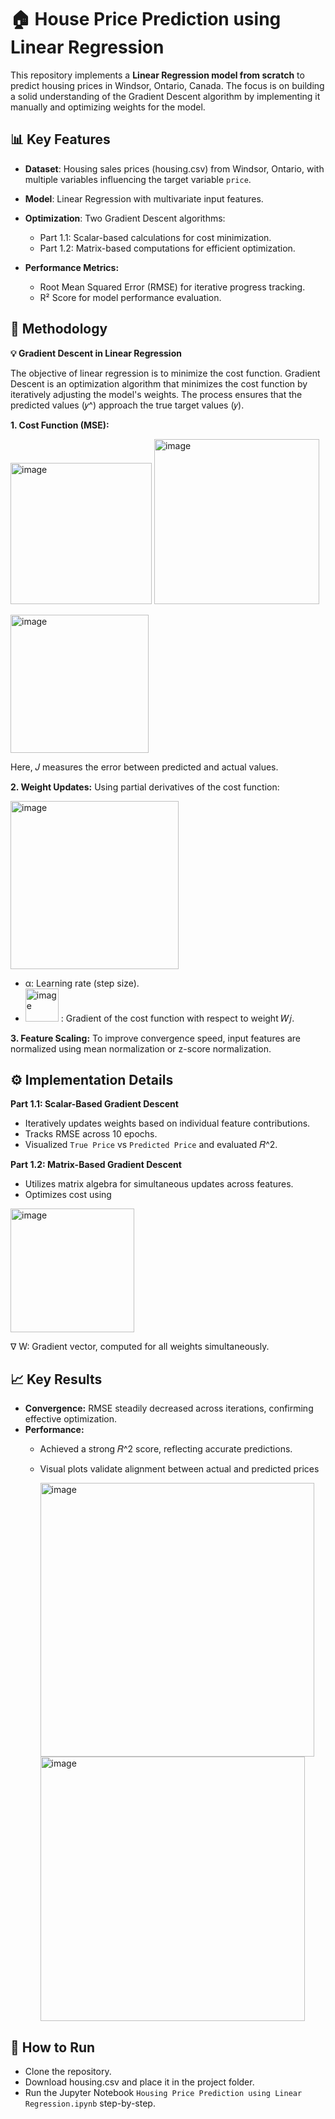 # 🏠 House Price Prediction using Linear Regression

This repository implements a **Linear Regression model from scratch** to predict housing prices in Windsor, Ontario, Canada. The focus is on building a solid understanding of the Gradient Descent algorithm by implementing it manually and optimizing weights for the model.

## 📊 Key Features

- **Dataset**: Housing sales prices (housing.csv) from Windsor, Ontario, with multiple variables influencing the target variable `price`.
  
- **Model**: Linear Regression with multivariate input features.
  
- **Optimization**: Two Gradient Descent algorithms:
  - Part 1.1: Scalar-based calculations for cost minimization.
  - Part 1.2: Matrix-based computations for efficient optimization.
    
- **Performance Metrics:**
   - Root Mean Squared Error (RMSE) for iterative progress tracking.
   - R² Score for model performance evaluation.
 
## 🧰 Methodology

**💡 Gradient Descent in Linear Regression**

The objective of linear regression is to minimize the cost function. Gradient Descent is an optimization algorithm that minimizes the cost function by iteratively adjusting the model's weights. The process ensures that the predicted values (𝑦^) approach the true target values (𝑦).

**1. Cost Function (MSE):**

  <img width="226" alt="image" src="https://github.com/user-attachments/assets/e35f952e-79ce-41b8-ab64-cdc9aa1e1452" />  <img width="264" alt="image" src="https://github.com/user-attachments/assets/5888f779-89e4-4a0e-aea7-706db5923b6f" />

  <img width="221" alt="image" src="https://github.com/user-attachments/assets/bd555fe2-6ca1-4965-8d18-dd742b410dce" />

  Here, 𝐽 measures the error between predicted and actual values.

**2. Weight Updates:** Using partial derivatives of the cost function:

<img width="269" alt="image" src="https://github.com/user-attachments/assets/4c335067-11c7-41a7-af50-bc9b018332d4" />

- α: Learning rate (step size).
- <img width="53" alt="image" src="https://github.com/user-attachments/assets/315527da-8c59-407a-af20-41ebd12c166f" /> : Gradient of the cost function with respect to weight 𝑊𝑗.

**3. Feature Scaling:** To improve convergence speed, input features are normalized using mean normalization or z-score normalization.

## ⚙️ Implementation Details

**Part 1.1: Scalar-Based Gradient Descent**

- Iteratively updates weights based on individual feature contributions.
- Tracks RMSE across 10 epochs.
- Visualized `True Price` vs `Predicted Price` and evaluated 𝑅^2.

**Part 1.2: Matrix-Based Gradient Descent**

 - Utilizes matrix algebra for simultaneous updates across features.
 - Optimizes cost using
   
  <img width="198" alt="image" src="https://github.com/user-attachments/assets/e6c87d7b-580d-45de-8f5c-c984a724c0c0" />
 
  ∇ W: Gradient vector, computed for all weights simultaneously.

## 📈 Key Results
- **Convergence:** RMSE steadily decreased across iterations, confirming effective optimization.
- **Performance:**
  - Achieved a strong 𝑅^2 score, reflecting accurate predictions.
  - Visual plots validate alignment between actual and predicted prices

    <img width="438" alt="image" src="https://github.com/user-attachments/assets/2e972759-4ef7-4759-b4ec-68a29a7a8f51" /> <img width="423" alt="image" src="https://github.com/user-attachments/assets/ffc66cf6-6ade-41c9-94f8-5c4bf4e44783" />

## 🚀 How to Run
- Clone the repository.
- Download housing.csv and place it in the project folder.
- Run the Jupyter Notebook `Housing Price Prediction using Linear Regression.ipynb` step-by-step.



